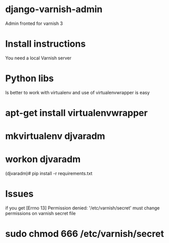 django-varnish-admin
====================

Admin fronted for varnish 3

Install instructions
====================
You need a local Varnish server

Python libs
===========
Is better to work with virtualenv and use of virtualenvwrapper is easy

# apt-get install virtualenvwrapper
# mkvirtualenv djvaradm
# workon djvaradm
(djvaradm)# pip install -r requirements.txt


Issues
======
if you get [Errno 13] Permission denied: '/etc/varnish/secret' must change permissions on varnish secret file
# sudo chmod 666 /etc/varnish/secret

